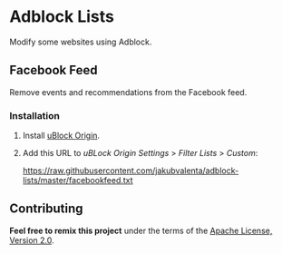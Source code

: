 # Adblock Lists

Modify some websites using Adblock.

## Facebook Feed

Remove events and recommendations from the Facebook feed.

### Installation

1. Install [uBlock Origin](https://github.com/gorhill/uBlock).

2. Add this URL to _uBLock Origin Settings_ > _Filter Lists_ > _Custom_:

    https://raw.githubusercontent.com/jakubvalenta/adblock-lists/master/facebookfeed.txt

## Contributing

__Feel free to remix this project__ under the terms of the [Apache License,
Version 2.0](http://www.apache.org/licenses/LICENSE-2.0).
